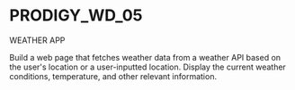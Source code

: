 # PRODIGY_WD_05
WEATHER APP

Build a web page that fetches weather data from a weather API based on the user's location or a user-inputted location. Display the current weather conditions, temperature, and other relevant information.
